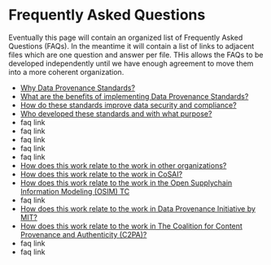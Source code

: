 # Frequently Asked Questions

Eventually this page will contain an organized list of Frequently Asked Questions (FAQs).
In the meantime it will contain a list of links to adjacent files 
which are one question and answer per file.
THis allows the FAQs to be developed independently until we have enough agreement 
to move them into a more coherent organization.

- [Why Data Provenance Standards?](faq01.md)
- [What are the benefits of implementing Data Provenance Standards?](faq02.md)
- [How do these standards improve data security and compliance?](faq03.md)
- [Who developed these standards and with what purpose?](faq04.md)
- faq link
- faq link
- faq link
- faq link
- faq link
- [How does this work relate to the work in other organizations?](faq10.md)
- [How does this work relate to the work in CoSAI?](./faq11.md)
- [How does this work relate to the work in the Open Supplychain Information Modeling (OSIM) TC](faq12.md)
- faq link
- [How does this work relate to the work in Data Provenance Initiative by MIT?](./faq14.md)
- [How does this work relate to the work in The Coalition for Content Provenance and Authenticity (C2PA)?](./faq15.md)
- faq link
- faq link
